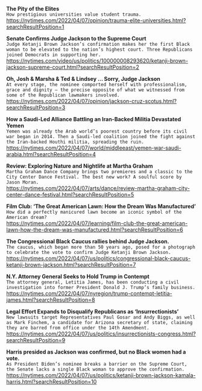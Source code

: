 **The Pity of the Elites**\
`How prestigious universities value student trauma. `\
https://nytimes.com/2022/04/07/opinion/trauma-elite-universities.html?searchResultPosition=1

**Senate Confirms Judge Jackson to the Supreme Court**\
`Judge Ketanji Brown Jackson’s confirmation makes her the first Black woman to be elevated to the nation’s highest court. Three Republicans joined Democrats in supporting her.`\
https://nytimes.com/video/us/politics/100000008293620/ketanji-brown-jackson-supreme-court.html?searchResultPosition=2

**Oh, Josh & Marsha & Ted & Lindsey … Sorry, Judge Jackson**\
`At every stage, the nominee comported herself with professionalism, grace and dignity — the precise opposite of what we witnessed from some of the Republican lawmakers involved.`\
https://nytimes.com/2022/04/07/opinion/jackson-cruz-scotus.html?searchResultPosition=3

**How a Saudi-Led Alliance Battling an Iran-Backed Militia Devastated Yemen**\
`Yemen was already the Arab world’s poorest country before its civil war began in 2014. Then a Saudi-led coalition joined the fight against the Iran-backed Houthi militia, spreading the ruin.`\
https://nytimes.com/2022/04/07/world/middleeast/yemen-war-saudi-arabia.html?searchResultPosition=4

**Review: Exploring Nature and Nightlife at Martha Graham**\
`Martha Graham Dance Company brings two premieres and a classic to the City Center Dance Festival. The best new work? A soulful score by Jason Moran.`\
https://nytimes.com/2022/04/07/arts/dance/review-martha-graham-city-center-dance-festival.html?searchResultPosition=5

**Film Club: ‘The Great American Lawn: How the Dream Was Manufactured’**\
`How did a perfectly manicured lawn become an iconic symbol of the American dream?`\
https://nytimes.com/2022/04/07/learning/film-club-the-great-american-lawn-how-the-dream-was-manufactured.html?searchResultPosition=6

**The Congressional Black Caucus rallies behind Judge Jackson.**\
`The caucus, which began more than 50 years ago, posed for a photograph to celebrate the vote to confirm Judge Ketanji Brown Jackson.`\
https://nytimes.com/2022/04/07/us/politics/congressional-black-caucus-ketanji-brown-jackson.html?searchResultPosition=7

**N.Y. Attorney General Seeks to Hold Trump in Contempt**\
`The attorney general, Letitia James, has been conducting a civil investigation into former President Donald J. Trump’s family business.`\
https://nytimes.com/2022/04/07/nyregion/trump-contempt-letitia-james.html?searchResultPosition=8

**Legal Effort Expands to Disqualify Republicans as ‘Insurrectionists’**\
`New lawsuits target Representatives Paul Gosar and Andy Biggs, as well as Mark Finchem, a candidate for Arizona secretary of state, claiming they are barred from office under the 14th Amendment.`\
https://nytimes.com/2022/04/07/us/politics/insurrectionists-congress.html?searchResultPosition=9

**Harris presided as Jackson was confirmed, but no Black women had a vote.**\
`As President Biden’s nominee breaks a barrier on the Supreme Court, the Senate lacks a single Black woman to approve the confirmation.`\
https://nytimes.com/2022/04/07/us/politics/ketanji-brown-jackson-kamala-harris.html?searchResultPosition=10


